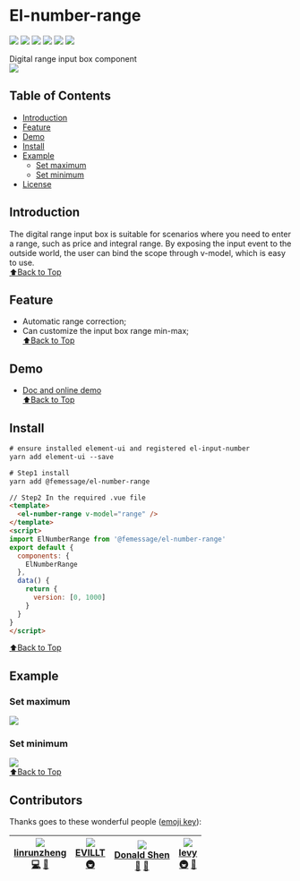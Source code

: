 # El-number-range

[![](https://cdn.nlark.com/yuque/0/2019/svg/224563/1561960751889-d4d8cf71-81dd-4316-b470-96ec2f671707.svg#align=left&display=inline&height=20&originHeight=20&originWidth=90&size=0&status=done&width=90)](https://travis-ci.com/FEMessage/el-number-range)
[![](https://img.shields.io/npm/dm/@femessage/el-number-range.svg#align=left&display=inline&height=20&originHeight=20&originWidth=134&status=done&width=134)](https://www.npmjs.com/package/@femessage/el-number-range)
[![](https://img.shields.io/npm/v/@femessage/el-number-range.svg#align=left&display=inline&height=20&originHeight=20&originWidth=80&status=done&width=80)](https://www.npmjs.com/package/@femessage/el-number-range)
[![](https://img.shields.io/npm/l/@femessage/el-number-range.svg#align=left&display=inline&height=20&originHeight=20&originWidth=78&status=done&width=78)](https://github.com/FEMessage/el-number-range/blob/master/LICENSE)
[![](https://img.shields.io/badge/PRs-welcome-brightgreen.svg#align=left&display=inline&height=20&originHeight=20&originWidth=90&status=done&width=90)](https://github.com/FEMessage/el-number-range/pulls)
![](https://img.shields.io/badge/%F0%9F%A4%96-release%20notes-00B2EE.svg#align=left&display=inline&height=20&originHeight=20&originWidth=104&status=done&width=104)

Digital range input box component<br />![](https://cdn.nlark.com/yuque/0/2019/png/224563/1561960749041-53b1cf53-f39d-4353-a450-5ed0e59fb061.png#align=left&display=inline&height=298&originHeight=298&originWidth=1034&size=0&status=done&width=1034)

<a name="65f5152b"></a>
## Table of Contents

- [Introduction](https://www.yuque.com/deepexi-serverless/onx52o/gefvuc?translate=en#introduction)
- [Feature](https://www.yuque.com/deepexi-serverless/onx52o/gefvuc?translate=en#feature)
- [Demo](https://www.yuque.com/deepexi-serverless/onx52o/gefvuc?translate=en#demo)
- [Install](https://www.yuque.com/deepexi-serverless/onx52o/gefvuc?translate=en#install)
- [Example](https://www.yuque.com/deepexi-serverless/onx52o/gefvuc?translate=en#example)
  - [Set maximum](https://www.yuque.com/deepexi-serverless/onx52o/gefvuc?translate=en#%E8%AE%BE%E7%BD%AE%E6%9C%80%E5%A4%A7%E5%80%BC)
  - [Set minimum](https://www.yuque.com/deepexi-serverless/onx52o/gefvuc?translate=en#%E8%AE%BE%E7%BD%AE%E6%9C%80%E5%B0%8F%E5%80%BC)
- [License](https://www.yuque.com/deepexi-serverless/onx52o/gefvuc?translate=en#license)

<a name="Introduction"></a>
## Introduction

The digital range input box is suitable for scenarios where you need to enter a range, such as price and integral range. By exposing the input event to the outside world, the user can bind the scope through v-model, which is easy to use.<br />[⬆Back to Top](https://www.yuque.com/deepexi-serverless/onx52o/gefvuc?translate=en#table-of-contents)

<a name="Feature"></a>
## Feature

- Automatic range correction;
- Can customize the input box range min-max;<br />[⬆Back to Top](https://www.yuque.com/deepexi-serverless/onx52o/gefvuc?translate=en#table-of-contents)

<a name="Demo"></a>
## Demo

- [Doc and online demo](https://femessage.github.io/el-number-range/)<br />[⬆Back to Top](https://www.yuque.com/deepexi-serverless/onx52o/gefvuc?translate=en#table-of-contents)

<a name="Install"></a>
## Install

```html
# ensure installed element-ui and registered el-input-number
yarn add element-ui --save

# Step1 install
yarn add @femessage/el-number-range
```

```html
// Step2 In the required .vue file
<template>
  <el-number-range v-model="range" />
</template>
<script>
import ElNumberRange from '@femessage/el-number-range'
export default {
  components: {
    ElNumberRange
  },
  data() {
    return {
      version: [0, 1000]
    }
  }
}
</script>
```

[⬆Back to Top](https://www.yuque.com/deepexi-serverless/onx52o/gefvuc?translate=en#table-of-contents)

<a name="Example"></a>
## Example

<a name="d00f99fd"></a>
### Set maximum

![](https://cdn.nlark.com/yuque/0/2019/png/224563/1561960748788-c67bb853-ea3e-43b6-b7e7-839ca6c23868.png#align=left&display=inline&height=904&originHeight=904&originWidth=1758&size=0&status=done&width=1758)

<a name="e993ecfb"></a>
### Set minimum

![](https://cdn.nlark.com/yuque/0/2019/png/224563/1561960749222-35cf5922-a17b-422f-ad79-b60d459ded9f.png#align=left&display=inline&height=904&originHeight=904&originWidth=1758&size=0&status=done&width=1758)<br />[⬆Back to Top](https://www.yuque.com/deepexi-serverless/onx52o/gefvuc?translate=en#table-of-contents)

<a name="Contributors"></a>
## Contributors

Thanks goes to these wonderful people ([emoji key](https://allcontributors.org/docs/en/emoji-key)):

| [![](https://avatars0.githubusercontent.com/u/20603896?v=4#alt=linrunzheng&width=100)<br />**linrunzheng**](https://github.com/linrunzheng)<br />[💻](https://github.com/FEMessage/el-number-range/commits?author=linrunzheng) [📖](https://github.com/FEMessage/el-number-range/commits?author=linrunzheng) | [![](https://avatars3.githubusercontent.com/u/19513289?v=4#alt=EVILLT&width=100)<br />**EVILLT**](https://evila.me)<br />[🚇](#infra-evillt) | [![](https://avatars3.githubusercontent.com/u/19591950?v=4#alt=Donald%20Shen&width=100)<br />**Donald Shen**](https://donaldshen.github.io/portfolio)<br />[🐛](https://github.com/FEMessage/el-number-range/issues?q=author%3Adonaldshen) [📖](https://github.com/FEMessage/el-number-range/commits?author=donaldshen) | [![](https://avatars3.githubusercontent.com/u/9384365?v=4#alt=levy&width=100)<br />**levy**](https://github.com/levy9527/blog)<br />[🚇](#infra-levy9527) [👀](#review-levy9527) |
| --- | --- | --- | --- |


